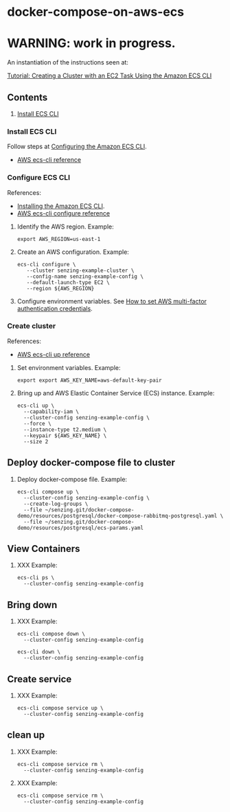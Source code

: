 # docker-compose-on-aws-ecs

# WARNING: work in progress.

An instantiation of the instructions seen at:

[Tutorial: Creating a Cluster with an EC2 Task Using the Amazon ECS CLI](https://docs.aws.amazon.com/AmazonECS/latest/developerguide/ecs-cli-tutorial-ec2.html)

## Contents

1. [Install ECS CLI](#install-ecs-cli)

### Install ECS CLI

Follow steps at
[Configuring the Amazon ECS CLI](https://docs.aws.amazon.com/AmazonECS/latest/developerguide/ECS_CLI_installation.html).

- [AWS ecs-cli reference](https://docs.aws.amazon.com/AmazonECS/latest/developerguide/cmd-ecs-cli.html)

### Configure ECS CLI

References:

- [Installing the Amazon ECS CLI](https://docs.aws.amazon.com/AmazonECS/latest/developerguide/ECS_CLI_installation.html).
- [AWS ecs-cli configure reference](https://docs.aws.amazon.com/AmazonECS/latest/developerguide/cmd-ecs-cli-configure.html)

1. Identify the AWS region.
   Example:

    ```console
    export AWS_REGION=us-east-1
    ```

1. Create an AWS configuration.
   Example:

    ```console
    ecs-cli configure \
       --cluster senzing-example-cluster \
       --config-name senzing-example-config \
       --default-launch-type EC2 \
       --region ${AWS_REGION}
    ```

1. Configure environment variables.
   See [How to set AWS multi-factor authentication credentials](../../HOWTO/set-aws-mfa-credentials.md).

### Create cluster

References:

- [AWS ecs-cli up reference](https://docs.aws.amazon.com/AmazonECS/latest/developerguide/cmd-ecs-cli-up.html)

1. Set environment variables.
   Example:

    ```console
    export export AWS_KEY_NAME=aws-default-key-pair
    ```

1. Bring up and AWS Elastic Container Service (ECS) instance.
   Example:

    ```console
    ecs-cli up \
      --capability-iam \
      --cluster-config senzing-example-config \
      --force \
      --instance-type t2.medium \
      --keypair ${AWS_KEY_NAME} \
      --size 2
    ```

## Deploy docker-compose file to cluster

1. Deploy docker-compose file.
   Example:

    ```console
    ecs-cli compose up \
      --cluster-config senzing-example-config \
      --create-log-groups \
      --file ~/senzing.git/docker-compose-demo/resources/postgresql/docker-compose-rabbitmq-postgresql.yaml \
      --file ~/senzing.git/docker-compose-demo/resources/postgresql/ecs-params.yaml
    ```

## View Containers

1. XXX
   Example:

    ```console
    ecs-cli ps \
      --cluster-config senzing-example-config
    ```

## Bring down

1. XXX
   Example:

    ```console
    ecs-cli compose down \
      --cluster-config senzing-example-config
    ```

    ```console
    ecs-cli down \
      --cluster-config senzing-example-config
    ```

## Create service

1. XXX
   Example:

    ```console
    ecs-cli compose service up \
      --cluster-config senzing-example-config
    ```


## clean up

1. XXX
   Example:

    ```console
    ecs-cli compose service rm \
      --cluster-config senzing-example-config
    ```

1. XXX
   Example:

    ```console
    ecs-cli compose service rm \
      --cluster-config senzing-example-config
    ```
